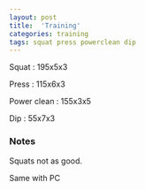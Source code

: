 ```yaml
---
layout: post
title:  'Training'
categories: training
tags: squat press powerclean dip
---
```


Squat       :   195x5x3

Press       :   115x6x3

Power clean :   155x3x5

Dip         :   55x7x3

### Notes

Squats not as good.

Same with PC
